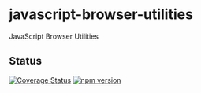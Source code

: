 # javascript-browser-utilities
JavaScript Browser Utilities

## Status
[![Coverage Status](https://coveralls.io/repos/github/validide/javascript-browser-utilities/badge.svg?branch=master)](https://coveralls.io/github/validide/javascript-browser-utilities?branch=master)
[![npm version](https://img.shields.io/npm/v/@validide/javascript-browser-utilities)](https://www.npmjs.com/package/@validide/javascript-browser-utilities)
